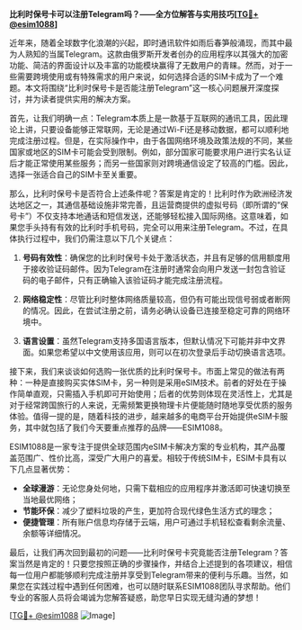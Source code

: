 **比利时保号卡可以注册Telegram吗？——全方位解答与实用技巧[[TG💪+ @esim1088](https://t.me/s/esim1088)]**

近年来，随着全球数字化浪潮的兴起，即时通讯软件如雨后春笋般涌现，而其中最为人熟知的当属Telegram。这款由俄罗斯开发者创办的应用程序以其强大的加密功能、简洁的界面设计以及丰富的功能模块赢得了无数用户的青睐。然而，对于一些需要跨境使用或有特殊需求的用户来说，如何选择合适的SIM卡成为了一个难题。本文将围绕“比利时保号卡是否能注册Telegram”这一核心问题展开深度探讨，并为读者提供实用的解决方案。

首先，让我们明确一点：Telegram本质上是一款基于互联网的通讯工具，因此理论上讲，只要设备能够正常联网，无论是通过Wi-Fi还是移动数据，都可以顺利地完成注册过程。但是，在实际操作中，由于各国网络环境及政策法规的不同，某些国家或地区的SIM卡可能会受到限制。例如，部分国家可能要求用户进行实名认证后才能正常使用某些服务；而另一些国家则对跨境通信设定了较高的门槛。因此，选择一张适合自己的SIM卡至关重要。

那么，比利时保号卡是否符合上述条件呢？答案是肯定的！比利时作为欧洲经济发达地区之一，其通信基础设施非常完善，且运营商提供的虚拟号码（即所谓的“保号卡”）不仅支持本地通话和短信发送，还能够轻松接入国际网络。这意味着，如果您手头持有有效的比利时手机号码，完全可以用来注册Telegram。不过，在具体执行过程中，我们仍需注意以下几个关键点：

1. **号码有效性**：确保您的比利时保号卡处于激活状态，并且有足够的信用额度用于接收验证码邮件。因为Telegram在注册时通常会向用户发送一封包含验证码的电子邮件，只有正确输入该验证码才能完成注册流程。
   
2. **网络稳定性**：尽管比利时整体网络质量较高，但仍有可能出现信号弱或者断网的情况。因此，在尝试注册之前，请务必确认设备已连接至稳定可靠的网络环境中。
   
3. **语言设置**：虽然Telegram支持多国语言版本，但默认情况下可能并非中文界面。如果您希望以中文使用该应用，则可以在初次登录后手动切换语言选项。

接下来，我们来谈谈如何选购一张优质的比利时保号卡。市面上常见的做法有两种：一种是直接购买实体SIM卡，另一种则是采用eSIM技术。前者的好处在于操作简单直观，只需插入手机即可开始使用；后者的优势则体现在灵活性上，尤其是对于经常跨国旅行的人来说，无需频繁更换物理卡片便能随时随地享受优质的服务体验。值得一提的是，随着科技的进步，越来越多的电商平台开始提供eSIM卡服务，其中就包括了我们今天要重点推荐的品牌——ESIM1088。

ESIM1088是一家专注于提供全球范围内eSIM卡解决方案的专业机构，其产品覆盖范围广、性价比高，深受广大用户的喜爱。相较于传统SIM卡，ESIM卡具有以下几点显著优势：
- **全球漫游**：无论您身处何地，只需下载相应的应用程序并激活即可快速切换至当地最优网络；
- **节能环保**：减少了塑料垃圾的产生，更加符合现代绿色生活方式的理念；
- **便捷管理**：所有账户信息均存储于云端，用户可通过手机轻松查看剩余流量、余额等详细情况。

最后，让我们再次回到最初的问题——比利时保号卡究竟能否注册Telegram？答案当然是肯定的！只要您按照正确的步骤操作，并结合上述提到的各项建议，相信每一位用户都能够顺利完成注册并享受到Telegram带来的便利与乐趣。当然，如果您在实践过程中遇到任何困难，也可以随时联系ESIM1088团队寻求帮助。他们专业的客服人员将会竭诚为您解答疑惑，助您早日实现无缝沟通的梦想！

[[TG💪+ @esim1088](https://t.me/s/esim1088) ![Image](https://i.postimg.cc/4NQfJmqS/Snipaste-2025-05-13-00-14-12.png)]